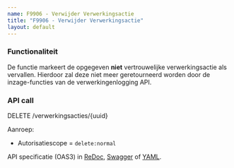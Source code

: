 ```yaml
---
name: F9906 - Verwijder Verwerkingsactie
title: "F9906 - Verwijder Verwerkingsactie"
layout: default
---
```


### Functionaliteit

De functie markeert de opgegeven **niet** vertrouwelijke verwerkingsactie als vervallen. Hierdoor zal deze niet meer geretourneerd worden door de inzage-functies van de verwerkingenlogging API.


### API call

DELETE /verwerkingsacties/{uuid}

Aanroep:
* Autorisatiescope = `delete:normal`


API specificatie (OAS3) in
  [ReDoc](http://redocly.github.io/redoc/?url=https://raw.githubusercontent.com/VNG-Realisatie/gemma-verwerkingenlogging/master/docs/_content/api/oas-specification/logging-verwerkingen-api/openapi.yaml#operation/verwerkingsactie_delete),
  [Swagger](https://petstore.swagger.io/?url=https://raw.githubusercontent.com/VNG-Realisatie/gemma-verwerkingenlogging/master/docs/_content/api/oas-specification/logging-verwerkingen-api/openapi.yaml#/REST%20calls/verwerkingsactie_delete) of
  [YAML](https://raw.githubusercontent.com/VNG-Realisatie/gemma-verwerkingenlogging/master/docs/_content/api/oas-specification/logging-verwerkingen-api/openapi.yaml).


